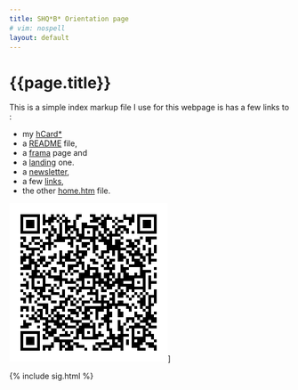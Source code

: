 ```yaml
---
title: SHQ*B* Orientation page
# vim: nospell
layout: default
---
```


<meta http-equiv="refresh" content="300;URL=home.htm"/>

# {{page.title}} 

This is a simple index markup file I use for this webpage
is has a few links to :

-  my [hCard](hCard/hCard.htm)[*]
-  a [README](README.html) file,
-  a [frama](frama.htm) page and
-  a [landing](landing.htm) one.
-  a [newsletter](newsletter.htm),
-  a few [links](links.html),
-  the other [home.htm](home.htm) file.

[*]: http://ifps.io/ipns/{{site.data.hcard.mkey}}/hCard.htm

[![QR](hCard/QRcard.png)](hCard/hCard.htm)]

{% include sig.html %}
